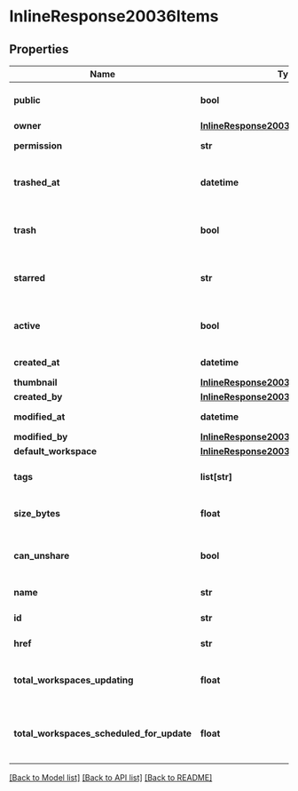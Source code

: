# InlineResponse20036Items

## Properties
Name | Type | Description | Notes
------------ | ------------- | ------------- | -------------
**public** | **bool** | Whether document is public | 
**owner** | [**InlineResponse20036Owner**](InlineResponse20036Owner.md) |  | 
**permission** | **str** | Onshape internal use | 
**trashed_at** | **datetime** | When document has been trashed | 
**trash** | **bool** | Whether document has been trashed | 
**starred** | **str** | Whether document has been starred | 
**active** | **bool** | Whether a shared document is active | 
**created_at** | **datetime** | Creation date | 
**thumbnail** | [**InlineResponse20036Thumbnail**](InlineResponse20036Thumbnail.md) |  | 
**created_by** | [**InlineResponse20036CreatedBy**](InlineResponse20036CreatedBy.md) |  | 
**modified_at** | **datetime** | Date of last modification | 
**modified_by** | [**InlineResponse20036ModifiedBy**](InlineResponse20036ModifiedBy.md) |  | 
**default_workspace** | [**InlineResponse20036DefaultWorkspace**](InlineResponse20036DefaultWorkspace.md) |  | 
**tags** | **list[str]** | Reserved for future use | 
**size_bytes** | **float** | Size of document in bytes | 
**can_unshare** | **bool** | Whether document can be unshared | 
**name** | **str** | Name of document | 
**id** | **str** | Document ID | 
**href** | **str** | Document URL | 
**total_workspaces_updating** | **float** | Number of workspaces that are updating | 
**total_workspaces_scheduled_for_update** | **float** | Number of workspaces that are scheduled             for updating | 

[[Back to Model list]](../README.md#documentation-for-models) [[Back to API list]](../README.md#documentation-for-api-endpoints) [[Back to README]](../README.md)


